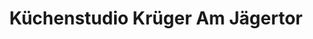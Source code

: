 ---
title: "Küchenstudio Krüger Am Jägertor"
url: /potsdam/kuechenstudio-krueger-am-jaegertor/
shop: Küchen
---